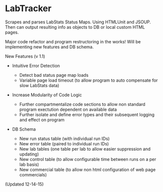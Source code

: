 # LabTracker
Scrapes and parses LabStats Status Maps. 
Using HTMLUnit and JSOUP. Then can output resulting info as objects to DB or local custom HTML pages.

Major code refactor and program restructoring in the works!
Will be implementing new features and DB schema.

New Features (v 1.1)
- Intuitive Error Detection
    - Detect bad status page map loads
    - Variable page load timeout (to allow program to auto compensate for slow LabStats data)
  
- Increase Modularity of Code Logic
    - Further compartmentalize code sections to allow non standard program exectution dependent on available data
    - Further isolate and define error types and their subsequent logging and effect on program
  
- DB Schema
    - New run status table (with individual run IDs)
    - New error table (paired to individual run IDs)
    - New lab tables (one table per lab to allow easier suppression and updating)
    - New control table (to allow configurable time between runs on a per lab basis)
    - New commercial table (to allow non html configuration of web page commercials)
    
    
    
(Updated 12-14-15)
